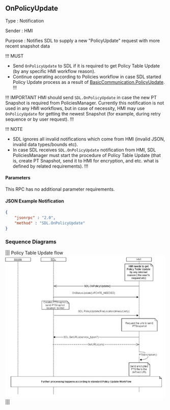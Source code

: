 ## OnPolicyUpdate
Type
: Notification

Sender
: HMI

Purpose
: Notifies SDL to supply a new "PolicyUpdate" request with more recent snapshot data

!!! MUST   
   - Send `OnPolicyUpdate` to SDL if it is required to get Policy Table Update (by any specific HMI workflow reason).
   - Continue operating according to Policies workflow in case SDL started Policy Update process as a result of [BasicCommunication.PolicyUpdate](../../basiccommunication/policyupdate/).
!!!

!!! IMPORTANT
HMI should send `SDL.OnPolicyUpdate` in case the new PT Snapshot is required from PoliciesManager. 
Currently this notification is not used in any HMI workflows, but in case of necessity, HMI may use `OnPolicyUpdate` for getting the newest Snapshot (for example, during retry sequence or by user request).
!!!

!!! NOTE
   - SDL ignores all invalid notifications which come from HMI (invalid JSON, invalid data types/bounds etc).
   - In case SDL receives `SDL.OnPolicyUpdate` notification from HMI, SDL PoliciesManager must start the procedure of Policy Table Update (that is, create PT Snapshot, send it to HMI for encryption, and etc. what is defined by related requirements).
!!!

#### Parameters
This RPC has no additional parameter requirements.

#### JSON Example Notification
```json
{
	"jsonrpc" : "2.0",
	"method" : "SDL.OnPolicyUpdate"
}
```

### Sequence Diagrams

|||
Policy Table Update flow
![OnPolicyUpdate](./assets/OnPolicyUpdate.jpg)
|||


